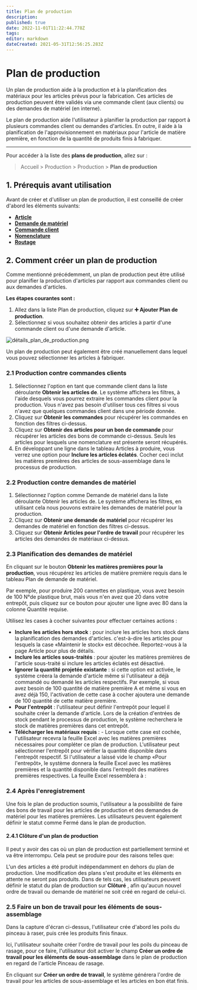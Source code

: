 ```yaml
---
title: Plan de production
description: 
published: true
date: 2022-11-01T11:22:44.778Z
tags: 
editor: markdown
dateCreated: 2021-05-31T12:56:25.283Z
---
```


# Plan de production

Un plan de production aide à la production et à la planification des matériaux pour les articles prévus pour la fabrication. Ces articles de production peuvent être validés via une commande client (aux clients) ou des demandes de matériel (en interne).

Le plan de production aide l'utilisateur à planifier la production par rapport à plusieurs commandes client ou demandes d'articles. En outre, il aide à la planification de l'approvisionnement en matériaux pour l'article de matière première, en fonction de la quantité de produits finis à fabriquer.

---

Pour accéder à la liste des **plans de production**, allez sur :

> Accueil > Production > Production > **Plan de production**

## 1. Prérequis avant utilisation

Avant de créer et d'utiliser un plan de production, il est conseillé de créer d'abord les éléments suivants:

- **[Article](/fr/stocks/item)**
- **[Demande de matériel](/fr/stocks/material-request)**
- **[Commande client](/fr/selling/customer-order)**
- **[Nomenclature](/fr/manufacturing/bill-of-materials)**
- **[Routage](/fr/manufacturing/routing)**

## 2. Comment créer un plan de production 

Comme mentionné précédemment, un plan de production peut être utilisé pour planifier la production d'articles par rapport aux commandes client ou aux demandes d'articles.

**Les étapes courantes sont :**

1. Allez dans la liste Plan de production, cliquez sur **:heavy_plus_sign: Ajouter Plan de production**.
2. Sélectionnez si vous souhaitez obtenir des articles à partir d'une commande client ou d'une demande d'article.

![détails_plan_de_production.png](/manufacturing/production-plan/détails_plan_de_production.png)

Un plan de production peut également être créé manuellement dans lequel vous pouvez sélectionner les articles à fabriquer.

### 2.1 Production contre commandes clients 

1. Sélectionnez l'option en tant que commande client dans la liste déroulante **Obtenir les articles de**. Le système affichera les filtres, à l'aide desquels vous pourrez extraire les commandes client pour la production. Vous n'avez pas besoin d'utiliser tous ces filtres si vous n'avez que quelques commandes client dans une période donnée.
2. Cliquez sur **Obtenir les commandes** pour récupérer les commandes en fonction des filtres ci-dessus.
3. Cliquez sur **Obtenir des articles pour un bon de commande** pour récupérer les articles des bons de commande ci-dessus. Seuls les articles pour lesquels une nomenclature est présente seront récupérés.
4. En développant une ligne dans le tableau Articles à produire, vous verrez une option pour **Inclure les articles éclatés**. Cocher ceci inclut les matières premières des articles de sous-assemblage dans le processus de production.

### 2.2 Production contre demandes de matériel

1. Sélectionnez l'option comme Demande de matériel dans la liste déroulante Obtenir les articles de. Le système affichera les filtres, en utilisant cela nous pouvons extraire les demandes de matériel pour la production.
2. Cliquez sur **Obtenir une demande de matériel** pour récupérer les demandes de matériel en fonction des filtres ci-dessus.
3. Cliquez sur **Obtenir Articles pour l'ordre de travail** pour récupérer les articles des demandes de matériaux ci-dessus.

### 2.3 Planification des demandes de matériel

En cliquant sur le bouton **Obtenir les matières premières pour la production**, vous récupérez les articles de matière première requis dans le tableau Plan de demande de matériel. 

Par exemple, pour produire 200 cannettes en plastique, vous avez besoin de 100 N°de plastique brut, mais vous n'en avez que 20 dans votre entrepôt, puis cliquez sur ce bouton pour ajouter une ligne avec 80 dans la colonne Quantité requise.

Utilisez les cases à cocher suivantes pour effectuer certaines actions :

- **Inclure les articles hors stock** : pour inclure les articles hors stock dans la planification des demandes d'articles. c'est-à-dire les articles pour lesquels la case «Maintenir le stock» est décochée. Reportez-vous à la page Article pour plus de détails.
- **Inclure les articles sous-traités** : pour ajouter les matières premières de l'article sous-traité si inclure les articles éclatés est désactivé.
- **Ignorer la quantité projetée existante** : si cette option est activée, le système créera la demande d'article même si l'utilisateur a déjà commandé ou demandé les articles respectifs. Par exemple, si vous avez besoin de 100 quantité de matière première A et même si vous en avez déjà 150, l'activation de cette case à cocher ajoutera une demande de 100 quantité de cette matière première.
- **Pour l'entrepôt** : l'utilisateur peut définir l'entrepôt pour lequel il souhaite créer la demande d'article. Lors de la création d'entrées de stock pendant le processus de production, le système recherchera le stock de matières premières dans cet entrepôt.
- **Télécharger les matériaux requis** : - Lorsque cette case est cochée, l'utilisateur recevra la feuille Excel avec les matières premières nécessaires pour compléter ce plan de production. L'utilisateur peut sélectionner l'entrepôt pour vérifier la quantité disponible dans l'entrepôt respectif. Si l'utilisateur a laissé vide le champ «Pour l'entrepôt», le système donnera la feuille Excel avec les matières premières et la quantité disponible dans l'entrepôt des matières premières respectives. La feuille Excel ressemblera à :

### 2.4 Après l'enregistrement

Une fois le plan de production soumis, l'utilisateur a la possibilité de faire des bons de travail pour les articles de production et des demandes de matériel pour les matières premières. Les utilisateurs peuvent également définir le statut comme Fermé dans le plan de production.

#### 2.4.1 Clôture d'un plan de production

Il peut y avoir des cas où un plan de production est partiellement terminé et va être interrompu. Cela peut se produire pour des raisons telles que:

L'un des articles a été produit indépendamment en dehors du plan de production.
Une modification des plans s'est produite et les éléments en attente ne seront pas produits.
Dans de tels cas, les utilisateurs peuvent définir le statut du plan de production sur **Clôturé** , afin qu'aucun nouvel ordre de travail ou demande de matériel ne soit créé en regard de celui-ci.

### 2.5 Faire un bon de travail pour les éléments de sous-assemblage

Dans la capture d'écran ci-dessus, l'utilisateur crée d'abord les poils du pinceau à raser, puis crée les produits finis finaux.

Ici, l'utilisateur souhaite créer l'ordre de travail pour les poils du pinceau de rasage, pour ce faire, l'utilisateur doit activer le champ **Créer un ordre de travail pour les éléments de sous-assemblage** dans le plan de production en regard de l'article Pinceau de rasage.

En cliquant sur **Créer un ordre de travail**, le système générera l'ordre de travail pour les articles de sous-assemblage et les articles en bon état finis.
